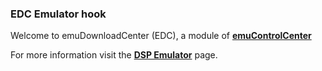 ### EDC Emulator hook

Welcome to emuDownloadCenter (EDC), a module of [**emuControlCenter**](https://github.com/PhoenixInteractiveNL/emuControlCenter/wiki/)

For more information visit the [**DSP Emulator**](https://github.com/PhoenixInteractiveNL/edc-masterhook/wiki/Emulator-dsp#menu) page.
